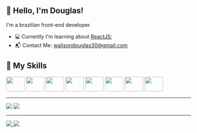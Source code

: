## 👋 Hello, I'm Douglas!
I'm a brazilian front-end developer.
- 💻 Currently I'm learning about [ReactJS](https://reactjs.org);
- 📬 Contact Me: walisondouglas30@gmail.com

## 🚀 My Skills
<div>
  <img src="https://cdn.jsdelivr.net/gh/devicons/devicon/icons/git/git-original.svg" height="40" width="50" />
  <img src="https://cdn.jsdelivr.net/gh/devicons/devicon/icons/figma/figma-original.svg" height="40" width="50" />
  <img src="https://cdn.jsdelivr.net/gh/devicons/devicon/icons/html5/html5-original.svg" height="40" width="50"/>
  <img src="https://cdn.jsdelivr.net/gh/devicons/devicon/icons/css3/css3-original.svg" height="40" width="50"/>
  <img src="https://cdn.jsdelivr.net/gh/devicons/devicon/icons/sass/sass-original.svg" height="40" width="50"/>
  <img src="https://cdn.jsdelivr.net/gh/devicons/devicon/icons/javascript/javascript-original.svg" height="40" width="50"/>
  <img src="https://cdn.jsdelivr.net/gh/devicons/devicon/icons/react/react-original.svg" height="40" width="50"/>
  <img src="https://cdn.jsdelivr.net/gh/devicons/devicon/icons/nodejs/nodejs-original.svg" height="40" width="50" />
</div>

---

<div>
  <img src="https://github-readme-stats.vercel.app/api?username=doglascode&show_icons=true&theme=radical&hide_title=true"/>
  <img src="https://github-readme-stats.vercel.app/api/top-langs/?username=doglascode&layout=compact&theme=radical"/>
</div>

---

<div>
  <a href="https://twitter.com/doglascode">
    <img src="https://img.shields.io/badge/Twitter-1DA1F2?style=for-the-badge&logo=twitter&logoColor=white"/>
  </a>
  <a href="https://doglascode.github.io">
    <img src="https://img.shields.io/badge/GitHub%20Pages-222222?style=for-the-badge&logo=GitHub%20Pages&logoColor=white"/>
  </a>
</div>
